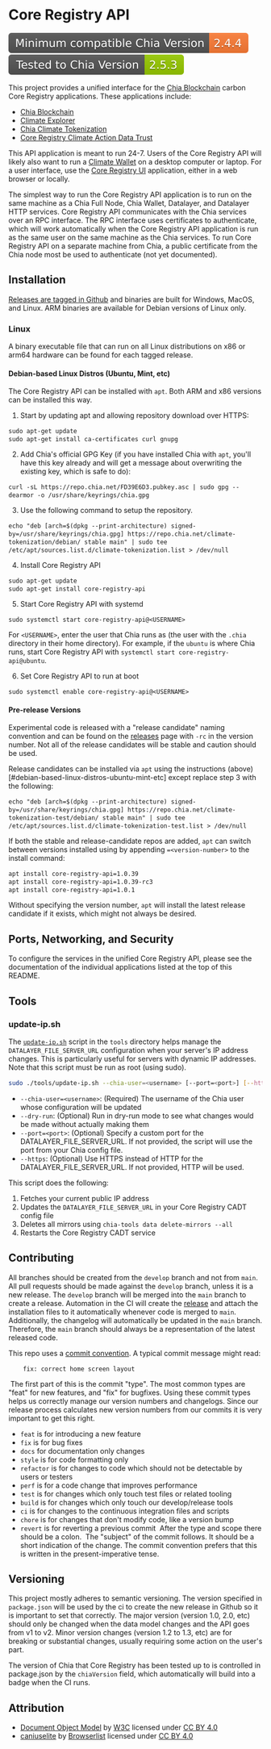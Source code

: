 # Core Registry API

![Minimum Chia Version](https://raw.githubusercontent.com/Chia-Network/core-registry-api/main/minimumChiaVersion.svg)
![Tested Up to Chia Version](https://raw.githubusercontent.com/Chia-Network/core-registry-api/main/testedChiaVersion.svg)

​This project provides a unified interface for the [Chia Blockchain](https://github.com/Chia-Network/chia-blockchain) carbon Core Registry applications.  These applications include:

* [Chia Blockchain](https://github.com/Chia-Network/chia-blockchain)
* [Climate Explorer](https://github.com/Chia-Network/climate-token-driver)
* [Chia Climate Tokenization](https://github.com/Chia-Network/climate-token-driver)
* [Core Registry Climate Action Data Trust](https://github.com/Chia-Network/core-registry-cadt)

This API application is meant to run 24-7.  Users of the Core Registry API will likely also want to run a [Climate Wallet](https://github.com/Chia-Network/Climate-Wallet) on a desktop computer or laptop.  For a user interface, use the [Core Registry UI](https://github.com/Chia-Network/core-registry-ui) application, either in a web browser or locally.

The simplest way to run the Core Registry API application is to run on the same machine as a Chia Full Node, Chia Wallet, Datalayer, and Datalayer HTTP services.  Core Registry API communicates with the Chia services over an RPC interface.  The RPC interface uses certificates to authenticate, which will work automatically when the Core Registry API application is run as the same user on the same machine as the Chia services.  To run Core Registry API on a separate machine from Chia, a public certificate from the Chia node most be used to authenticate (not yet documented).

## Installation

[Releases are tagged in Github](https://github.com/Chia-Network/core-registry-api/releases) and binaries are built for Windows, MacOS, and Linux.  ARM binaries are available for Debian versions of Linux only.

### Linux

A binary executable file that can run on all Linux distributions on x86 or arm64 hardware can be found for each tagged release.

#### Debian-based Linux Distros (Ubuntu, Mint, etc)

The Core Registry API can be installed with `apt`.  Both ARM and x86 versions can be installed this way.

1. Start by updating apt and allowing repository download over HTTPS:

```
sudo apt-get update
sudo apt-get install ca-certificates curl gnupg
```

2.  Add Chia's official GPG Key (if you have installed Chia with `apt`, you'll have this key already and will get a message about overwriting the existing key, which is safe to do):

```
curl -sL https://repo.chia.net/FD39E6D3.pubkey.asc | sudo gpg --dearmor -o /usr/share/keyrings/chia.gpg
```

3. Use the following command to setup the repository.

```
echo "deb [arch=$(dpkg --print-architecture) signed-by=/usr/share/keyrings/chia.gpg] https://repo.chia.net/climate-tokenization/debian/ stable main" | sudo tee /etc/apt/sources.list.d/climate-tokenization.list > /dev/null

```

4.  Install Core Registry API

```
sudo apt-get update
sudo apt-get install core-registry-api
```

5.  Start Core Registry API with systemd

```
sudo systemctl start core-registry-api@<USERNAME>
```
For `<USERNAME>`, enter the user that Chia runs as (the user with the `.chia` directory in their home directory).  For example, if the `ubuntu` is where Chia runs, start Core Registry API with `systemctl start core-registry-api@ubuntu`.

6.  Set Core Registry API to run at boot

```
sudo systemctl enable core-registry-api@<USERNAME>
```

#### Pre-release Versions

Experimental code is released with a "release candidate" naming convention and can be found on the [releases](/releases) page with `-rc` in the version number. Not all of the release candidates will be stable and caution should be used.

Release candidates can be installed via `apt` using the instructions (above)[#debian-based-linux-distros-ubuntu-mint-etc] except replace step 3 with the following:

```
echo "deb [arch=$(dpkg --print-architecture) signed-by=/usr/share/keyrings/chia.gpg] https://repo.chia.net/climate-tokenization-test/debian/ stable main" | sudo tee /etc/apt/sources.list.d/climate-tokenization-test.list > /dev/null
```

If both the stable and release-candidate repos are added, `apt` can switch between versions installed using by appending `=<version-number>` to the install command:

```
apt install core-registry-api=1.0.39
apt install core-registry-api=1.0.39-rc3
apt install core-registry-api=1.0.1
```

Without specifying the version number, `apt` will install the latest release candidate if it exists, which might not always be desired.

## Ports, Networking, and Security

To configure the services in the unified Core Registry API, please see the documentation of the individual applications listed at the top of this README.

## Tools

### update-ip.sh

The [`update-ip.sh`](tools/update-ip.sh) script in the `tools` directory helps manage the `DATALAYER_FILE_SERVER_URL` configuration when your server's IP address changes. This is particularly useful for servers with dynamic IP addresses. Note that this script must be run as root (using sudo).

```bash
sudo ./tools/update-ip.sh --chia-user=<username> [--port=<port>] [--https] [--dry-run]
```

- `--chia-user=<username>`: (Required) The username of the Chia user whose configuration will be updated
- `--dry-run`: (Optional) Run in dry-run mode to see what changes would be made without actually making them
- `--port=<port>`: (Optional) Specify a custom port for the DATALAYER_FILE_SERVER_URL. If not provided, the script will use the port from your Chia config file.
- `--https`: (Optional) Use HTTPS instead of HTTP for the DATALAYER_FILE_SERVER_URL. If not provided, HTTP will be used.

This script does the following:

1. Fetches your current public IP address
2. Updates the `DATALAYER_FILE_SERVER_URL` in your Core Registry CADT config file
3. Deletes all mirrors using `chia-tools data delete-mirrors --all`
4. Restarts the Core Registry CADT service

## Contributing

All branches should be created from the `develop` branch and not from `main`.  All pull requests should be made against the `develop` branch, unless it is a new release.  The `develop` branch will be merged into the `main` branch to create a release.  Automation in the CI will create the [release](https://github.com/Chia-Network/core-registry-api/releases) and attach the installation files to it automatically whenever code is merged to `main`.  Additionally, the changelog will automatically be updated in the `main` branch.  Therefore, the `main` branch should always be a representation of the latest released code.

​This repo uses a [commit convention](https://www.conventionalcommits.org/en/v1.0.0/). A typical commit message might read:
​
```
    fix: correct home screen layout
```
​
The first part of this is the commit "type". The most common types are "feat" for new features, and "fix" for bugfixes. Using these commit types helps us correctly manage our version numbers and changelogs. Since our release process calculates new version numbers from our commits it is very important to get this right.
​

- `feat` is for introducing a new feature
- `fix` is for bug fixes
- `docs` for documentation only changes
- `style` is for code formatting only
- `refactor` is for changes to code which should not be detectable by users or testers
- `perf` is for a code change that improves performance
- `test` is for changes which only touch test files or related tooling
- `build` is for changes which only touch our develop/release tools
- `ci` is for changes to the continuous integration files and scripts
- `chore` is for changes that don't modify code, like a version bump
- `revert` is for reverting a previous commit
  ​
  After the type and scope there should be a colon.
  ​
  The "subject" of the commit follows. It should be a short indication of the change. The commit convention prefers that this is written in the present-imperative tense.

## Versioning

This project mostly adheres to semantic versioning.  The version specified in `package.json` will be used by the ci to create the new release in Github so it is important to set that correctly.  The major version (version 1.0, 2.0, etc) should only be changed when the data model changes and the API goes from v1 to v2.  Minor version changes (version 1.2 to 1.3, etc) are for breaking or substantial changes, usually requiring some action on the user's part.

The version of Chia that Core Registry has been tested up to is controlled in package.json by the `chiaVersion` field, which automatically will build into a badge when the CI runs.

## Attribution

* [Document Object Model](https://www.w3.org/TR/DOM-Requirements/) by [W3C](https://www.w3.org/) licensed under [CC BY 4.0](http://creativecommons.org/licenses/by/4.0/)
* [caniuselite](https://github.com/browserslist/caniuse-lite) by [Browserlist](https://browsersl.ist/) licensed under [CC BY 4.0](http://creativecommons.org/licenses/by/4.0/)
